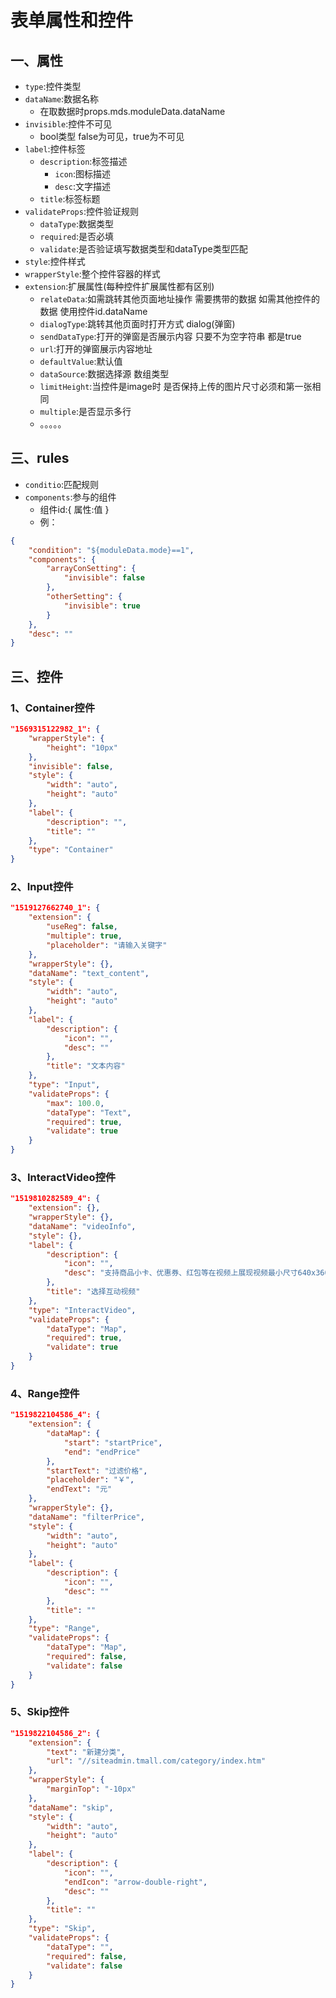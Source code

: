 # 表单属性和控件
## 一、属性
* `type`:控件类型
* `dataName`:数据名称
  * 在取数据时props.mds.moduleData.dataName
* `invisible`:控件不可见
  * bool类型 false为可见，true为不可见
* `label`:控件标签 
  * `description`:标签描述
    *  `icon`:图标描述
    * `desc`:文字描述
  * `title`:标签标题
* `validateProps`:控件验证规则
  * `dataType`:数据类型
  * `required`:是否必填
  *  `validate`:是否验证填写数据类型和dataType类型匹配
* `style`:控件样式
* `wrapperStyle`:整个控件容器的样式
* `extension`:扩展属性(每种控件扩展属性都有区别)
  * `relateData`:如需跳转其他页面地址操作  需要携带的数据  如需其他控件的数据 使用控件id.dataName
  * `dialogType`:跳转其他页面时打开方式  dialog(弹窗)
  * `sendDataType`:打开的弹窗是否展示内容  只要不为空字符串 都是true
  * `url`:打开的弹窗展示内容地址
  * `defaultValue`:默认值
  * `dataSource`:数据选择源 数组类型
  * `limitHeight`:当控件是image时 是否保持上传的图片尺寸必须和第一张相同
  * `multiple`:是否显示多行
  * 。。。。。
## 三、rules
* `conditio`:匹配规则 
* `components`:参与的组件
  * 组件id:{
  	属性:值
  }
  * 例：
```json
{
	"condition": "${moduleData.mode}==1",  
	"components": {
		"arrayConSetting": {
			"invisible": false
		},
		"otherSetting": {
			"invisible": true
		}
	},
	"desc": ""
}
```
## 三、控件
### 1、Container控件
```json
"1569315122982_1": {
	"wrapperStyle": {
		"height": "10px"
	},
	"invisible": false,
	"style": {
		"width": "auto",
		"height": "auto"
	},
	"label": {
		"description": "",
		"title": ""
	},
	"type": "Container"
}
```
### 2、Input控件
```json
"1519127662740_1": {
	"extension": {
		"useReg": false,
		"multiple": true,
		"placeholder": "请输入关键字"
	},
	"wrapperStyle": {},
	"dataName": "text_content",
	"style": {
		"width": "auto",
		"height": "auto"
	},
	"label": {
		"description": {
			"icon": "",
			"desc": ""
		},
		"title": "文本内容"
	},
	"type": "Input",
	"validateProps": {
		"max": 100.0,
		"dataType": "Text",
		"required": true,
		"validate": true
	}
}
```
### 3、InteractVideo控件
```json
"1519810282589_4": {
	"extension": {},
	"wrapperStyle": {},
	"dataName": "videoInfo",
	"style": {},
	"label": {
		"description": {
			"icon": "",
			"desc": "支持商品小卡、优惠券、红包等在视频上展现视频最小尺寸640x360，长度2分钟以内"
		},
		"title": "选择互动视频"
	},
	"type": "InteractVideo",
	"validateProps": {
		"dataType": "Map",
		"required": true,
		"validate": true
	}
}
```
### 4、Range控件
```json
"1519822104586_4": {
	"extension": {
		"dataMap": {
			"start": "startPrice",
			"end": "endPrice"
		},
		"startText": "过滤价格",
		"placeholder": "￥",
		"endText": "元"
	},
	"wrapperStyle": {},
	"dataName": "filterPrice",
	"style": {
		"width": "auto",
		"height": "auto"
	},
	"label": {
		"description": {
			"icon": "",
			"desc": ""
		},
		"title": ""
	},
	"type": "Range",
	"validateProps": {
		"dataType": "Map",
		"required": false,
		"validate": false
	}
}
```
### 5、Skip控件
```json
"1519822104586_2": {
	"extension": {
		"text": "新建分类",
		"url": "//siteadmin.tmall.com/category/index.htm"
	},
	"wrapperStyle": {
		"marginTop": "-10px"
	},
	"dataName": "skip",
	"style": {
		"width": "auto",
		"height": "auto"
	},
	"label": {
		"description": {
			"icon": "",
			"endIcon": "arrow-double-right",
			"desc": ""
		},
		"title": ""
	},
	"type": "Skip",
	"validateProps": {
		"dataType": "",
		"required": false,
		"validate": false
	}
}
```
